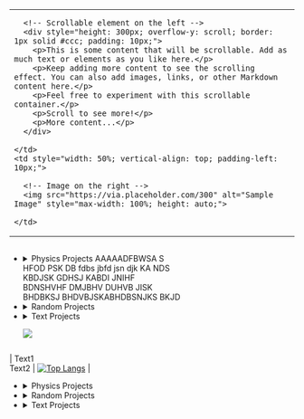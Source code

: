 <table>
  <tr>
    <td style="width: 50%; vertical-align: top; padding-right: 10px;">

      <!-- Scrollable element on the left -->
      <div style="height: 300px; overflow-y: scroll; border: 1px solid #ccc; padding: 10px;">
        <p>This is some content that will be scrollable. Add as much text or elements as you like here.</p>
        <p>Keep adding more content to see the scrolling effect. You can also add images, links, or other Markdown content here.</p>
        <p>Feel free to experiment with this scrollable container.</p>
        <p>Scroll to see more!</p>
        <p>More content...</p>
      </div>

    </td>
    <td style="width: 50%; vertical-align: top; padding-left: 10px;">

      <!-- Image on the right -->
      <img src="https://via.placeholder.com/300" alt="Sample Image" style="max-width: 100%; height: auto;">

    </td>
  </tr>
</table>




  <div style="display: inline-block; width: 60%; vertical-align: top;">
 
  - <details>
      <summary>Physics Projects AAAAADFBWSA S HFOD PSK DB fdbs jbfd jsn djk KA NDS KBDJSK GDHSJ KABDI JNIHF BDNSHVHF DMJBHV DUHVB JISK BHDBKSJ BHDVBJSKABHDBSNJKS BKJD </summary>
      <ul>
        <li><a href="https://github.com/username/project1">Project 1</a></li>
        <li><a href="https://github.com/username/project2">Project 2</a></li>
        <li><a href="https://github.com/username/project3">Project 3</a></li>
      </ul>
    </details>

  - <details>
      <summary>Random Projects</summary>
      <ul>
        <li><a href="https://github.com/username/random1">Random Project 1</a></li>
        <li><a href="https://github.com/username/random2">Random Project 2</a></li>
        <li><a href="https://github.com/username/random3">Random Project 3</a></li>
      </ul>
    </details>

  - <details>
      <summary>Text Projects</summary>
      <ul>
        <li><a href="https://github.com/username/text1">Text Project 1</a></li>
        <li><a href="https://github.com/username/text2">Text Project 2</a></li>
        <li><a href="https://github.com/username/text3">Text Project 3</a></li>
      </ul>
    </details>

 
      <a href="https://github.com/anuraghazra/github-readme-stats"><img align="center" src="https://github-readme-stats.vercel.app/api/top-langs/?username=frandreoli&layout=compact" /></a> 
  </div>
 

  | Text1 <br/> Text2 | [![Top Langs](https://github-readme-stats.vercel.app/api/top-langs/?username=frandreoli&layout=pie&title=Languages)](https://github.com/anuraghazra/github-readme-stats) |
  



  
<div style="flex: 1; padding-right: 20px;">

  - <details>
      <summary>Physics Projects</summary>
      <ul>
        <li><a href="https://github.com/username/project1">Project 1</a></li>
        <li><a href="https://github.com/username/project2">Project 2</a></li>
        <li><a href="https://github.com/username/project3">Project 3</a></li>
      </ul>
    </details>

  - <details>
      <summary>Random Projects</summary>
      <ul>
        <li><a href="https://github.com/username/random1">Random Project 1</a></li>
        <li><a href="https://github.com/username/random2">Random Project 2</a></li>
        <li><a href="https://github.com/username/random3">Random Project 3</a></li>
      </ul>
    </details>

  - <details>
      <summary>Text Projects</summary>
      <ul>
        <li><a href="https://github.com/username/text1">Text Project 1</a></li>
        <li><a href="https://github.com/username/text2">Text Project 2</a></li>
        <li><a href="https://github.com/username/text3">Text Project 3</a></li>
      </ul>
    </details>

  </div>

